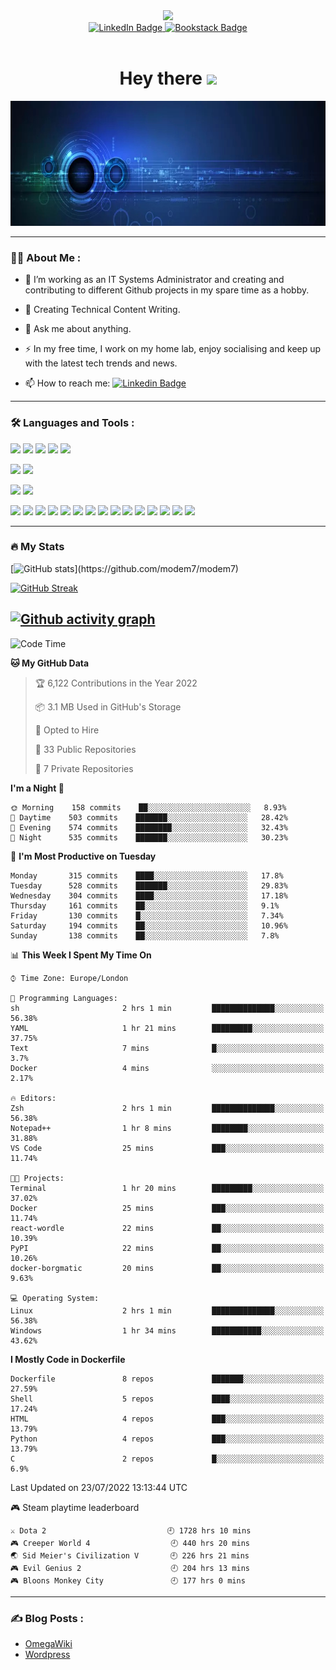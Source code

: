 <div id="header" align="center">
  <img src="https://media.giphy.com/media/f3iwJFOVOwuy7K6FFw/giphy.gif" width="300"/>
<div id="badges">
  <a href="https://www.linkedin.com/in/alexlaneit/">
    <img src="https://img.shields.io/badge/LinkedIn-blue?style=for-the-badge&logo=linkedin&logoColor=white" alt="LinkedIn Badge"/>
  </a>
  <a href="https://omegawiki.modem7.com">
  <img src="https://img.shields.io/badge/Bookstack-blue?style=for-the-badge&logo=BookStack&logoColor=white" alt="Bookstack Badge"/>
  </a>
</div>
  <img src="https://komarev.com/ghpvc/?username=modem7&style=flat-square&color=blue" alt=""/>
<h1>
  Hey there
  <img src="https://media.giphy.com/media/hvRJCLFzcasrR4ia7z/giphy.gif" width="30px"/>
</h1>
</div>

<div align="center">
  <img src="https://github.com/modem7/MiscAssets/blob/master/images/ezgif-6-79e26c05da.jpg" width="800" height="200"/>
</div>

---

### :man_technologist: About Me :
- :telescope: I’m working as an IT Systems Administrator and creating and contributing to different Github projects in my spare time as a hobby.

- :seedling: Creating Technical Content Writing.

- 💬 Ask me about anything.

- :zap: In my free time, I work on my home lab, enjoy socialising and keep up with the latest tech trends and news.

- :mailbox: How to reach me: [![Linkedin Badge](https://img.shields.io/badge/-AlexLaneIT-blue?style=flat&logo=Linkedin&logoColor=white)](https://www.linkedin.com/in/alexlaneit/)

---

### :hammer_and_wrench: Languages and Tools :
![](https://img.shields.io/badge/OS-Centos-informational?style=flat&logo=centos&logoColor=white&color=981e32)
![](https://img.shields.io/badge/OS-Debian-informational?style=flat&logo=debian&logoColor=white&color=981e32)
![](https://img.shields.io/badge/OS-RHEL-informational?style=flat&logo=red-hat&logoColor=white&color=981e32)
![](https://img.shields.io/badge/OS-Ubuntu-informational?style=flat&logo=ubuntu&logoColor=white&color=981e32)
![](https://img.shields.io/badge/OS-Windows-informational?style=flat&logo=windows&logoColor=white&color=981e32)

![](https://img.shields.io/badge/Editor-Notepad++-informational?style=flat&logo=notepadplusplus&logoColor=white&color=981e32)
![](https://img.shields.io/badge/Editor-Visual_Studio_Code-informational?style=flat&logo=visual-studio-code&logoColor=white&color=981e32)


![](https://img.shields.io/badge/Shell-Bash-informational?style=flat&logo=gnu-bash&logoColor=white&color=981e32)
![](https://img.shields.io/badge/Shell-ZSH-informational?style=flat&logo=gnu-bash&logoColor=white&color=981e32)

![](https://img.shields.io/badge/Tools-3CX-informational?style=flat&logoColor=white&color=981e32)
![](https://img.shields.io/badge/Tools-Ansible-informational?style=flat&logo=ansible&logoColor=white&color=981e32)
![](https://img.shields.io/badge/Tools-Arduino-informational?style=flat&logo=arduino&logoColor=white&color=981e32)
![](https://img.shields.io/badge/Tools-Borg-informational?style=flat&logoColor=white&color=981e32)
![](https://img.shields.io/badge/Tools-Docker-informational?style=flat&logo=docker&logoColor=white&color=981e32)
![](https://img.shields.io/badge/Tools-Drone_CI-informational?style=flat&logo=drone&logoColor=white&color=981e32)
![](https://img.shields.io/badge/Tools-Git-informational?style=flat&logo=git&logoColor=white&color=981e32)
![](https://img.shields.io/badge/Tools-Github-informational?style=flat&logo=github&logoColor=white&color=981e32)
![](https://img.shields.io/badge/Tools-Gitlab-informational?style=flat&logo=gitlab&logoColor=white&color=981e32)
![](https://img.shields.io/badge/Tools-Jira-informational?style=flat&logo=jira&logoColor=white&color=981e32)
![](https://img.shields.io/badge/Tools-Kanban-informational?style=flat&logoColor=white&color=981e32)
![](https://img.shields.io/badge/Tools-Nginx-informational?style=flat&logo=nginx&logoColor=white&color=981e32)
![](https://img.shields.io/badge/Tools-Raspberry_Pi-informational?style=flat&logo=raspberry-pi&logoColor=white&color=981e32)
![](https://img.shields.io/badge/Tools-Snyk-informational?style=flat&logo=snyk&logoColor=white&color=981e32)
![](https://img.shields.io/badge/Tools-Traefik-informational?style=flat&logo=traefikmesh&logoColor=white&color=981e32)

---

### :fire: My Stats
[![GitHub stats](https://github-readme-stats.vercel.app/api?username=modem7&show_icons=true&theme=codeSTACKr&count_private=true")](https://github.com/modem7/modem7)

[![GitHub Streak](http://github-readme-streak-stats.herokuapp.com?user=modem7&theme=elegant&hide_border=true&date_format=j%20M%5B%20Y%5D&background=DD272700)](https://git.io/streak-stats)

[![Github activity graph](https://activity-graph.herokuapp.com/graph?username=modem7&theme=elegant&custom_title=Contribution%20Graph&hide_border=true&bg_color=%20)](https://github.com/modem7/modem7)
---

<!--START_SECTION:waka-->
![Code Time](http://img.shields.io/badge/Code%20Time-0%20secs-blue)

**🐱 My GitHub Data** 

> 🏆 6,122 Contributions in the Year 2022
 > 
> 📦 3.1 MB Used in GitHub's Storage 
 > 
> 💼 Opted to Hire
 > 
> 📜 33 Public Repositories 
 > 
> 🔑 7 Private Repositories  
 > 
**I'm a Night 🦉** 

```text
🌞 Morning    158 commits    ██░░░░░░░░░░░░░░░░░░░░░░░   8.93% 
🌆 Daytime    503 commits    ███████░░░░░░░░░░░░░░░░░░   28.42% 
🌃 Evening    574 commits    ████████░░░░░░░░░░░░░░░░░   32.43% 
🌙 Night      535 commits    ███████░░░░░░░░░░░░░░░░░░   30.23%

```
📅 **I'm Most Productive on Tuesday** 

```text
Monday       315 commits    ████░░░░░░░░░░░░░░░░░░░░░   17.8% 
Tuesday      528 commits    ███████░░░░░░░░░░░░░░░░░░   29.83% 
Wednesday    304 commits    ████░░░░░░░░░░░░░░░░░░░░░   17.18% 
Thursday     161 commits    ██░░░░░░░░░░░░░░░░░░░░░░░   9.1% 
Friday       130 commits    █░░░░░░░░░░░░░░░░░░░░░░░░   7.34% 
Saturday     194 commits    ██░░░░░░░░░░░░░░░░░░░░░░░   10.96% 
Sunday       138 commits    ██░░░░░░░░░░░░░░░░░░░░░░░   7.8%

```


📊 **This Week I Spent My Time On** 

```text
⌚︎ Time Zone: Europe/London

💬 Programming Languages: 
sh                       2 hrs 1 min         ██████████████░░░░░░░░░░░   56.38% 
YAML                     1 hr 21 mins        █████████░░░░░░░░░░░░░░░░   37.75% 
Text                     7 mins              █░░░░░░░░░░░░░░░░░░░░░░░░   3.7% 
Docker                   4 mins              ░░░░░░░░░░░░░░░░░░░░░░░░░   2.17%

🔥 Editors: 
Zsh                      2 hrs 1 min         ██████████████░░░░░░░░░░░   56.38% 
Notepad++                1 hr 8 mins         ████████░░░░░░░░░░░░░░░░░   31.88% 
VS Code                  25 mins             ███░░░░░░░░░░░░░░░░░░░░░░   11.74%

🐱‍💻 Projects: 
Terminal                 1 hr 20 mins        █████████░░░░░░░░░░░░░░░░   37.02% 
Docker                   25 mins             ███░░░░░░░░░░░░░░░░░░░░░░   11.74% 
react-wordle             22 mins             ██░░░░░░░░░░░░░░░░░░░░░░░   10.39% 
PyPI                     22 mins             ██░░░░░░░░░░░░░░░░░░░░░░░   10.26% 
docker-borgmatic         20 mins             ██░░░░░░░░░░░░░░░░░░░░░░░   9.63%

💻 Operating System: 
Linux                    2 hrs 1 min         ██████████████░░░░░░░░░░░   56.38% 
Windows                  1 hr 34 mins        ███████████░░░░░░░░░░░░░░   43.62%

```

**I Mostly Code in Dockerfile** 

```text
Dockerfile               8 repos             ███████░░░░░░░░░░░░░░░░░░   27.59% 
Shell                    5 repos             ████░░░░░░░░░░░░░░░░░░░░░   17.24% 
HTML                     4 repos             ███░░░░░░░░░░░░░░░░░░░░░░   13.79% 
Python                   4 repos             ███░░░░░░░░░░░░░░░░░░░░░░   13.79% 
C                        2 repos             █░░░░░░░░░░░░░░░░░░░░░░░░   6.9%

```



 Last Updated on 23/07/2022 13:13:44 UTC
<!--END_SECTION:waka-->

<!-- steam-box start -->
🎮 Steam playtime leaderboard
```text
⚔️ Dota 2                           🕘 1728 hrs 10 mins
🎮 Creeper World 4                  🕘 440 hrs 20 mins
🌏 Sid Meier's Civilization V       🕘 226 hrs 21 mins
🎮 Evil Genius 2                    🕘 204 hrs 13 mins
🎮 Bloons Monkey City               🕘 177 hrs 0 mins
```
<!-- Powered by https://github.com/YouEclipse/steam-box . -->
<!-- steam-box end -->

---

### :writing_hand: Blog Posts :
- [OmegaWiki](https://omegawiki.modem7.com)
- [Wordpress](https://modem7.wordpress.com)
